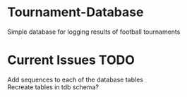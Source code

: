 # Tournament-Database
Simple database for logging results of football tournaments


# Current Issues TODO
Add sequences to each of the database tables <br/>
Recreate tables in tdb schema?

